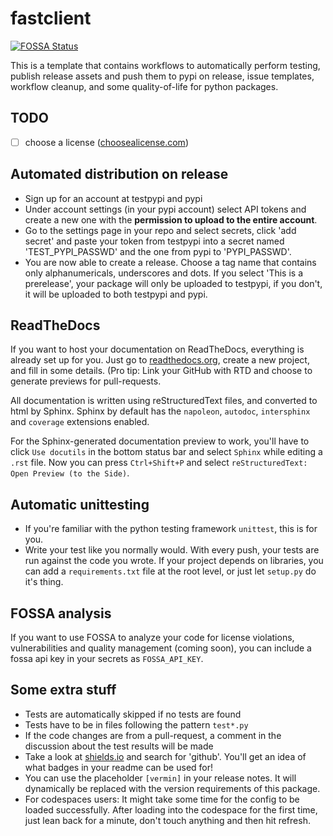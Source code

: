 # fastclient

[![FOSSA Status](https://app.fossa.com/api/projects/git%2Bgithub.com%2Fleonhma%2Ffastclient.svg?type=small)](https://app.fossa.com/projects/git%2Bgithub.com%2Fleonhma%2Ffastclient?ref=badge_small)

This is a template that contains workflows to automatically perform testing, publish release assets and push them to pypi on release, issue templates, workflow cleanup, and some quality-of-life for python packages.

## TODO

- [ ] choose a license ([choosealicense.com](https://choosealicense.com))

## Automated distribution on release

* Sign up for an account at testpypi and pypi
* Under account settings (in your pypi account) select API tokens and create a new one with the **permission to upload to the entire account**.
* Go to the settings page in your repo and select secrets, click 'add secret' and paste your token from testpypi into a secret named 'TEST_PYPI_PASSWD' and the one from pypi to 'PYPI_PASSWD'.
* You are now able to create a release. Choose a tag name that contains only alphanumericals, underscores and dots. If you select 'This is a prerelease', your package will only be uploaded to testpypi, if you don't, it will be uploaded to both testpypi and pypi.

## ReadTheDocs

If you want to host your documentation on ReadTheDocs, everything is already set up for you. Just go to [readthedocs.org](readthedocs.org), create a new project, and fill in some details. (Pro tip: Link your GitHub with RTD and choose to generate previews for pull-requests.

All documentation is written using reStructuredText files, and converted to html by Sphinx. Sphinx by default has the `napoleon`, `autodoc`, `intersphinx` and `coverage` extensions enabled.

For the Sphinx-generated documentation preview to work, you'll have to click `Use docutils` in the bottom status bar and select `Sphinx` while editing a `.rst` file. Now you can press `Ctrl+Shift+P` and select `reStructuredText: Open Preview (to the Side)`.

## Automatic unittesting

* If you're familiar with the python testing framework `unittest`, this is for you.
* Write your test like you normally would. With every push, your tests are run against the code you wrote. If your project depends on libraries, you can add a `requirements.txt` file at the root level, or just let `setup.py` do it's thing.

## FOSSA analysis

If you want to use FOSSA to analyze your code for license violations, vulnerabilities and quality management (coming soon), you can include a fossa api key in your secrets as `FOSSA_API_KEY`.

## Some extra stuff

* Tests are automatically skipped if no tests are found
* Tests have to be in files following the pattern `test*.py`
* If the code changes are from a pull-request, a comment in the discussion about the test results will be made
* Take a look at [shields.io](shields.io) and search for 'github'. You'll get an idea of what badges in your readme can be used for!
* You can use the placeholder `[vermin]` in your release notes. It will dynamically be replaced with the version requirements of this package.
* For codespaces users: It might take some time for the config to be loaded successfully. After loading into the codespace for the first time, just lean back for a minute, don't touch anything and then hit refresh.
